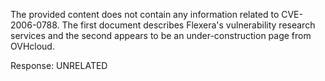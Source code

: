 The provided content does not contain any information related to CVE-2006-0788. The first document describes Flexera's vulnerability research services and the second appears to be an under-construction page from OVHcloud.

Response: UNRELATED